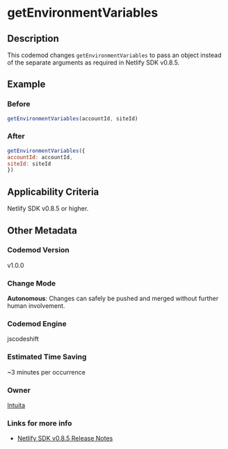 # getEnvironmentVariables

## Description

This codemod changes `getEnvironmentVariables` to pass an object instead of the separate arguments as required in Netlify SDK v0.8.5.

## Example

### Before

```jsx
getEnvironmentVariables(accountId, siteId)
```

### After

```jsx
getEnvironmentVariables({
accountId: accountId,
siteId: siteId
})
```

## Applicability Criteria

Netlify SDK v0.8.5 or higher.

## Other Metadata

### Codemod Version

v1.0.0

### Change Mode

**Autonomous**: Changes can safely be pushed and merged without further human involvement.

### **Codemod Engine**

jscodeshift

### Estimated Time Saving

~3 minutes per occurrence

### Owner

[Intuita](https://github.com/intuita-inc)

### Links for more info

- [Netlify SDK v0.8.5 Release Notes](https://sdk.netlify.com/release-notes/#085)